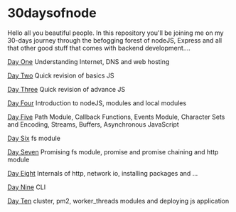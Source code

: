 # 30daysofnode
Hello all you beautiful people. In this repository you'll be joining me on my 30-days journey through the befogging forest of nodeJS, Express and all that other good stuff that comes with backend development....
 
<a href="https://github.com/prozacnzoloft/30daysofnode/blob/main/Journal/Day%20One" target="_blank">Day One</a> Understanding Internet, DNS and web hosting

<a href="https://github.com/prozacnzoloft/30daysofnode/blob/main/Journal/Day%20Two" target="_blank">Day Two</a> Quick revision of basics JS

<a href="https://github.com/prozacnzoloft/30daysofnode/blob/main/Journal/Day%20Three" target="_blank">Day Three</a> Quick revision of advance JS

<a href="https://github.com/prozacnzoloft/30daysofnode/blob/main/Journal/Day%20Four" target="_blank">Day Four</a> Introduction to nodeJS, modules and local modules

<a href="https://github.com/prozacnzoloft/30daysofnode/blob/main/Journal/Day%20Five" target="_blank">Day Five</a> Path Module, Callback Functions, Events Module, Character Sets and Encoding, Streams, Buffers, Asynchronous JavaScript

<a href="https://github.com/prozacnzoloft/30daysofnode/blob/main/Journal/Day%20Six" target="_blank">Day Six</a> fs module

<a href="https://github.com/prozacnzoloft/30daysofnode/blob/main/Journal/Day%20Seven" target="_blank">Day Seven</a> Promising fs module, promise and promise chaining and http module

<a href="https://github.com/prozacnzoloft/30daysofnode/blob/main/Journal/Day%20Eight" target="_blank">Day Eight</a> Internals of http, network io, installing packages and ...

<a href="https://github.com/prozacnzoloft/30daysofnode/blob/main/Journal/Day%20Nine" target="_blank">Day Nine</a> CLI

<a href="https://github.com/prozacnzoloft/30daysofnode/blob/main/Journal/Day%20Ten" target="_blank">Day Ten</a> cluster, pm2, worker_threads modules and deploying js application
